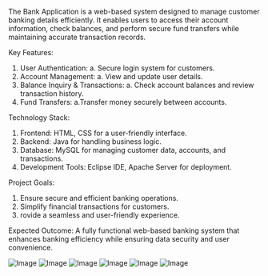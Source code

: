 The Bank Application is a web-based system designed to manage customer banking details efficiently. It enables users to access their account information, check balances, and perform secure fund transfers while maintaining accurate transaction records.

Key Features:

1. User Authentication:
    a. Secure login system for customers.
2. Account Management:
    a. View and update user details.
3. Balance Inquiry & Transactions:
    a. Check account balances and review transaction history.
4. Fund Transfers:
    a.Transfer money securely between accounts.

Technology Stack:
1. Frontend: HTML, CSS for a user-friendly interface.
2. Backend: Java for handling business logic.
3. Database: MySQL for managing customer data, accounts, and transactions.
4. Development Tools: Eclipse IDE, Apache Server for deployment.

Project Goals:
1. Ensure secure and efficient banking operations.
2. Simplify financial transactions for customers.
3. rovide a seamless and user-friendly experience.

Expected Outcome:
A fully functional web-based banking system that enhances banking efficiency while ensuring data security and user convenience.

![Image](https://github.com/user-attachments/assets/2d4a106f-bf7d-428b-8614-7a4ead8ad088)
![Image](https://github.com/user-attachments/assets/191b74e2-ffc1-4916-8b73-c0dee18c9a58)
![Image](https://github.com/user-attachments/assets/ac1855b1-73b7-4bac-a9f8-4af5ab4d427b)
![Image](https://github.com/user-attachments/assets/8ac1195e-977e-4899-93fe-34ac964b92ad)
![Image](https://github.com/user-attachments/assets/4b36a933-b1e9-430b-ba57-b18e424f49ec)
![Image](https://github.com/user-attachments/assets/0600dede-133a-4f47-85e1-419f1915147c)

